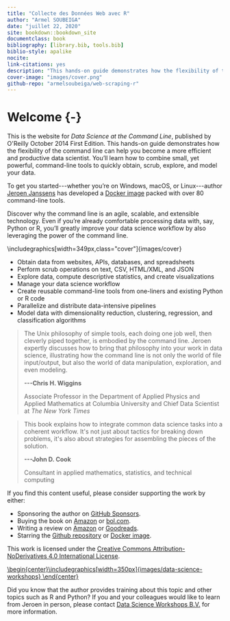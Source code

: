 ```yaml
--- 
title: "Collecte des Données Web avec R"
author: "Armel SOUBEIGA"
date: "juillet 22, 2020"
site: bookdown::bookdown_site
documentclass: book
bibliography: [library.bib, tools.bib]
biblio-style: apalike
nocite: 
link-citations: yes
description: "This hands-on guide demonstrates how the flexibility of the command line can help you become a more efficient and productive data scientist. You’ll learn how to combine small, yet powerful, command-line tools to quickly obtain, scrub, explore, and model your data."
cover-image: "images/cover.png"
github-repo: "armelsoubeiga/web-scraping-r"
---
```


# Welcome {-}

This is the website for *Data Science at the Command Line*, published by O'Reilly October 2014 First Edition. This hands-on guide demonstrates how the flexibility of the command line can help you become a more efficient and productive data scientist. You’ll learn how to combine small, yet powerful, command-line tools to quickly obtain, scrub, explore, and model your data.

To get you started---whether you’re on Windows, macOS, or Linux---author [Jeroen Janssens](https://twitter.com/jeroenhjanssens) has developed a [Docker image](https://hub.docker.com/r/datascienceworkshops/data-science-at-the-command-line) packed with over 80 command-line tools.

Discover why the command line is an agile, scalable, and extensible technology. Even if you’re already comfortable processing data with, say, Python or R, you’ll greatly improve your data science workflow by also leveraging the power of the command line.



\includegraphics[width=349px,class="cover"]{images/cover} 


* Obtain data from websites, APIs, databases, and spreadsheets
* Perform scrub operations on text, CSV, HTML/XML, and JSON
* Explore data, compute descriptive statistics, and create visualizations
* Manage your data science workflow
* Create reusable command-line tools from one-liners and existing Python or R code
* Parallelize and distribute data-intensive pipelines
* Model data with dimensionality reduction, clustering, regression, and classification algorithms


> The Unix philosophy of simple tools, each doing one job well, then cleverly piped together, is embodied by the command line. Jeroen expertly discusses how to bring that philosophy into your work in data science, illustrating how the command line is not only the world of file input/output, but also the world of data manipulation, exploration, and even modeling.
>
> **---Chris H. Wiggins**
>
> Associate Professor in the Department of Applied Physics and Applied Mathematics at Columbia University and Chief Data Scientist at *The New York Times*

> This book explains how to integrate common data science tasks into a coherent workflow. It's not just about tactics for breaking down problems, it's also about strategies for assembling the pieces of the solution.
>
> **---John D. Cook**
>
> Consultant in applied mathematics, statistics, and technical computing


If you find this content useful, please consider supporting the work by either:

* Sponsoring the author on [GitHub Sponsors](https://github.com/sponsors/jeroenjanssens/).
* Buying the book on [Amazon](https://www.amazon.com/Data-Science-Command-Line-Time-Tested/dp/1491947853) or [bol.com](https://www.bol.com/nl/p/data-science-at-the-command-line/9200000031673818).
* Writing a review on [Amazon](https://www.amazon.com/Data-Science-Command-Line-Time-Tested/dp/1491947853) or [Goodreads](https://www.goodreads.com/book/show/22967424-data-science-at-the-command-line).
* Starring the [Github repository](https://github.com/jeroenjanssens/data-science-at-the-command-line) or [Docker image](https://hub.docker.com/u/datascienceworkshops/).

This work is licensed under the [Creative Commons Attribution-NoDerivatives 4.0 International License](https://creativecommons.org/licenses/by-nd/4.0/).

<a href="https://datascienceworkshops.com">

\begin{center}\includegraphics[width=350px]{images/data-science-workshops} \end{center}
</a>

Did you know that the author provides training about this topic and other topics such as R and Python? If you and your colleagues would like to learn from Jeroen in person, please contact [Data Science Workshops B.V.](https://www.datascienceworkshops.com) for more information.



